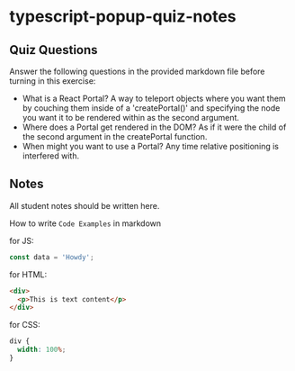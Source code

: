 # typescript-popup-quiz-notes

## Quiz Questions

Answer the following questions in the provided markdown file before turning in this exercise:

- What is a React Portal?
  A way to teleport objects where you want them by couching them inside of a 'createPortal()' and specifying the node you want it to be rendered within as the second argument.
- Where does a Portal get rendered in the DOM?
  As if it were the child of the second argument in the createPortal function.
- When might you want to use a Portal?
  Any time relative positioning is interfered with.

## Notes

All student notes should be written here.

How to write `Code Examples` in markdown

for JS:

```javascript
const data = 'Howdy';
```

for HTML:

```html
<div>
  <p>This is text content</p>
</div>
```

for CSS:

```css
div {
  width: 100%;
}
```
